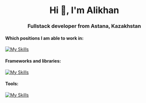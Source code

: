<h1 align="center">Hi 👋, I'm Alikhan</h1>
<h3 align="center">Fullstack developer from Astana, Kazakhstan</h3>

#### Which positions I am able to work in:
[![My Skills](https://skillicons.dev/icons?i=js,html,css,postgres)](https://skillicons.dev)

#### Frameworks and libraries:
[![My Skills](https://skillicons.dev/icons?i=express,nextjs,react,nodejs)](https://skillicons.dev)

#### Tools:
[![My Skills](https://skillicons.dev/icons?i=npm,git,github)](https://skillicons.dev)
